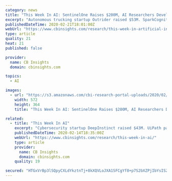 ```yaml
---
category: news
title: "This Week In AI: SentinelOne Raises $200M, AI Researchers Develop New Antibiotic, Trax Acquires Qopius"
excerpt: "Autonomous trucking startup Outrider raised $53M. SparkCognition partnered with Informatica. Microsoft partnered with Danone to develop an agtech incubator. Last month, we released our quarterly AI in Numbers report. This quarter’s report highlights AI investment activity, partnerships, and M&A in 2019. You can check it out in CB Insights ..."
publishedDateTime: 2020-02-21T18:01:00Z
webUrl: "https://www.cbinsights.com/research/this-week-in-artificial-intelligence-sentinelone-airesearchers-antibiotic-trax-qopius/"
type: article
quality: 21
heat: 21
published: false

provider:
  name: CB Insights
  domain: cbinsights.com

topics:
  - AI

images:
  - url: "https://s3.amazonaws.com/cbi-research-portal-uploads/2020/02/21103405/Mit-halicin-572x364.png"
    width: 572
    height: 364
    title: "This Week In AI: SentinelOne Raises $200M, AI Researchers Develop New Antibiotic, Trax Acquires Qopius"

related:
  - title: "This Week In AI"
    excerpt: "Cybersecurity startup DeepInstinct raised $43M. UiPath partnered with business intelligence startup Sisense. Researchers developed a machine learning algorithm to inform antidepressant prescriptions."
    publishedDateTime: 2020-02-14T18:35:00Z
    webUrl: "https://www.cbinsights.com/research/this-week-in-ai/"
    type: article
    provider:
      name: CB Insights
      domain: cbinsights.com
    quality: 19

secured: "HTGxVrBp3lSQpyCXLdYkztnTj+8kXQVLoJXA1SFCgYf8+p7S2bXZPjIbYsISZUKa3NBBPiDWqBGxLtK6ogZKSku8i4xgxaMz9CK5sJAGoGt6hoTmg2LbQWtOOYq7Sx6TynC1AKxU1tdoKvcLz8GiB5bh+vMFrWGYcbSgNBlBK71Al1UCklWV6qdXNsXNSjZgAVvXsiCyt9e8LriOK0lyIj226pbLlnT1id8qOUiGlWU0eWL4WSIKHQdaY+GIuboXJ+DyNbGfo3WKZVPm+GXBJ6RQoNdK0tal7SfxGVY8vSgVB8vmk/AVb08Lyh+q2bEadSOwhCwiOGTe6BLUUYI1DFcKalGD9Yo24PpgNz6GYF/G0wRWEDnHYWkvpJBNTFqtzydgnKT8N3suhYEanb251TZ4TJUbYod7rc8dLcmdYRlLUGkw5OqIwysdROEdAueS1fo2Dp1E2OZoyQv+Vyiiuj83iQI+1H2WHc0AHIsutUg=;GeNkIDqXm7++V837IL5uEw=="
---
```


